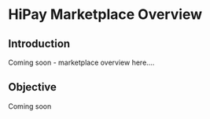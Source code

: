 # HiPay Marketplace Overview
## Introduction
Coming soon - marketplace overview here....

## Objective
Coming soon